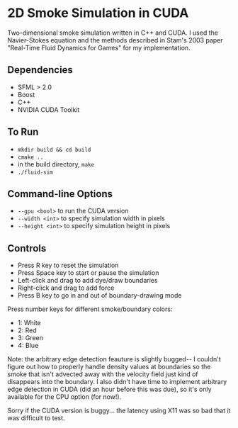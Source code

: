 # 2D Smoke Simulation in CUDA
Two-dimensional smoke simulation written in C++ and CUDA. I used the Navier-Stokes equation and the methods described in Stam's 2003 paper "Real-Time Fluid Dynamics for Games" for my implementation.

## Dependencies
- SFML > 2.0
- Boost
- C++
- NVIDIA CUDA Toolkit

## To Run
- `mkdir build && cd build`
- `cmake ..`
- in the build directory, `make`
- `./fluid-sim`

## Command-line Options
- `--gpu <bool>` to run the CUDA version
- `--width <int>` to specify simulation width in pixels
- `--height <int>` to specify simulation height in pixels

## Controls
- Press R key to reset the simulation
- Press Space key to start or pause the simulation
- Left-click and drag to add dye/draw boundaries
- Right-click and drag to add force
- Press B key to go in and out of boundary-drawing mode

Press number keys for different smoke/boundary colors:
- 1: White
- 2: Red
- 3: Green
- 4: Blue

Note: the arbitrary edge detection feauture is slightly bugged-- I couldn't figure out how to properly handle density values at boundaries so the smoke that isn't advected away with the velocity field just kind of disappears into the boundary. I also didn't have time to implement arbitrary edge detection in CUDA (did an hour before this was due), so it's only available for the CPU option (for now!).

Sorry if the CUDA version is buggy... the latency using X11 was so bad that it was difficult to test.
